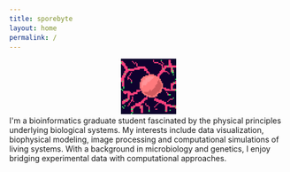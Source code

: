 ```yaml
---
title: sporebyte
layout: home
permalink: /
---
```


<html>
  <body>
      <div class="image">
       <center><img src="profile.png" class="center" width="100"></center>
      </div>
      <div>
        I'm a bioinformatics graduate student fascinated by the physical principles underlying biological systems. My interests include data visualization, biophysical modeling, image processing and computational simulations of living systems. With a background in microbiology and genetics, I enjoy bridging experimental data with computational approaches.
      </div>
  </body>
</html>
